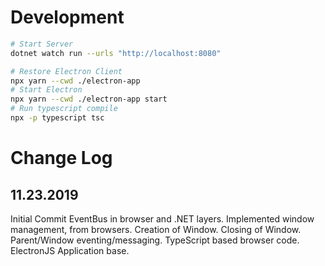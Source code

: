 # Development

~~~ bash
# Start Server
dotnet watch run --urls "http://localhost:8080"
~~~

~~~ bash
# Restore Electron Client
npx yarn --cwd ./electron-app
# Start Electron
npx yarn --cwd ./electron-app start
# Run typescript compile
npx -p typescript tsc
~~~

# Change Log

## 11.23.2019

Initial Commit
EventBus in browser and .NET layers.
Implemented window management, from browsers.
Creation of Window.
Closing of Window.
Parent/Window eventing/messaging.
TypeScript based browser code.
ElectronJS Application base.

